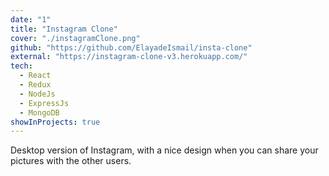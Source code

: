 ```yaml
---
date: "1"
title: "Instagram Clone"
cover: "./instagramClone.png"
github: "https://github.com/ElayadeIsmail/insta-clone"
external: "https://instagram-clone-v3.herokuapp.com/"
tech:
  - React
  - Redux
  - NodeJs
  - ExpressJs
  - MongoDB
showInProjects: true
---
```


Desktop version of Instagram, with a nice design when you can share your pictures with the other users.
